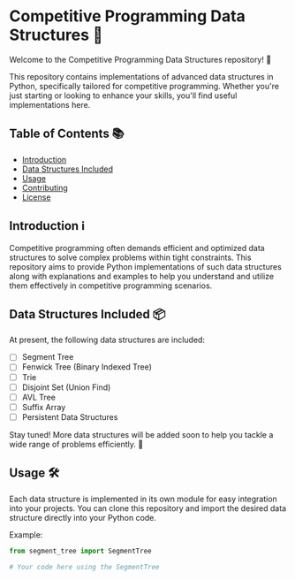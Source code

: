 # Competitive Programming Data Structures 🚀

Welcome to the Competitive Programming Data Structures repository! 🎉

This repository contains implementations of advanced data structures in Python, specifically tailored for competitive programming. Whether you're just starting or looking to enhance your skills, you'll find useful implementations here.

## Table of Contents 📚

- [Introduction](#introduction)
- [Data Structures Included](#data-structures-included)
- [Usage](#usage)
- [Contributing](#contributing)
- [License](#license)

## Introduction ℹ️

Competitive programming often demands efficient and optimized data structures to solve complex problems within tight constraints. This repository aims to provide Python implementations of such data structures along with explanations and examples to help you understand and utilize them effectively in competitive programming scenarios.

## Data Structures Included 📦

At present, the following data structures are included:
- [ ] Segment Tree
- [ ] Fenwick Tree (Binary Indexed Tree)
- [ ] Trie
- [ ] Disjoint Set (Union Find)
- [ ] AVL Tree
- [ ] Suffix Array
- [ ] Persistent Data Structures

Stay tuned! More data structures will be added soon to help you tackle a wide range of problems efficiently. 🚀

## Usage 🛠️

Each data structure is implemented in its own module for easy integration into your projects. You can clone this repository and import the desired data structure directly into your Python code.

Example:
```python
from segment_tree import SegmentTree

# Your code here using the SegmentTree
